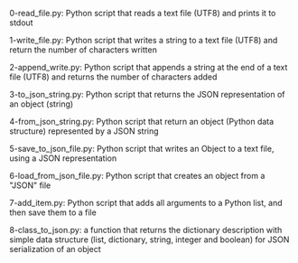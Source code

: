 0-read_file.py: Python script that reads a text file (UTF8) and prints it to stdout

1-write_file.py: Python script that writes a string to a text file (UTF8) and return the number of characters written

2-append_write.py: Python script that appends a string at the end of a text file (UTF8) and returns the number of characters added

3-to_json_string.py: Python script that returns the JSON representation of an object (string)

4-from_json_string.py: Python script that return an object (Python data structure) represented by a JSON string

5-save_to_json_file.py: Python script that writes an Object to a text file, using a JSON representation

6-load_from_json_file.py: Python script that creates an object from a "JSON" file

7-add_item.py: Python script that adds all arguments to a Python list, and then save them to a file

8-class_to_json.py: a function that returns the dictionary description with simple data structure (list, dictionary, string, integer and boolean) for JSON serialization of an object
